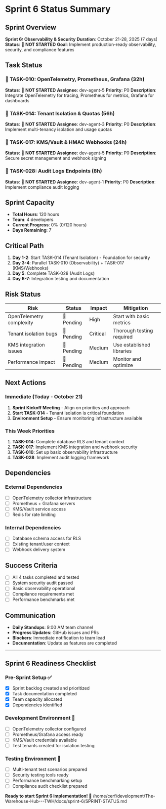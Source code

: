 # Sprint 6 Status Summary

## Sprint Overview

**Sprint 6: Observability & Security**
**Duration**: October 21-28, 2025 (7 days)
**Status**: 🔄 **NOT STARTED**
**Goal**: Implement production-ready observability, security, and compliance features

## Task Status

### 🔴 TASK-010: OpenTelemetry, Prometheus, Grafana (32h)
**Status**: 🔄 **NOT STARTED**
**Assignee**: dev-agent-5
**Priority**: P0
**Description**: Integrate OpenTelemetry for tracing, Prometheus for metrics, Grafana for dashboards

### 🔴 TASK-014: Tenant Isolation & Quotas (56h)
**Status**: 🔄 **NOT STARTED**
**Assignee**: dev-agent-3
**Priority**: P0
**Description**: Implement multi-tenancy isolation and usage quotas

### 🔴 TASK-017: KMS/Vault & HMAC Webhooks (24h)
**Status**: 🔄 **NOT STARTED**
**Assignee**: dev-agent-5
**Priority**: P0
**Description**: Secure secret management and webhook signing

### 🔴 TASK-028: Audit Logs Endpoints (8h)
**Status**: 🔄 **NOT STARTED**
**Assignee**: dev-agent-1
**Priority**: P0
**Description**: Implement compliance audit logging

## Sprint Capacity

- **Total Hours**: 120 hours
- **Team**: 4 developers
- **Current Progress**: 0% (0/120 hours)
- **Days Remaining**: 7

## Critical Path

1. **Day 1-2**: Start TASK-014 (Tenant Isolation) - Foundation for security
2. **Day 3-4**: Parallel TASK-010 (Observability) + TASK-017 (KMS/Webhooks)
3. **Day 5**: Complete TASK-028 (Audit Logs)
4. **Day 6-7**: Integration testing and documentation

## Risk Status

| Risk | Status | Impact | Mitigation |
|------|--------|--------|------------|
| OpenTelemetry complexity | 🔄 Pending | High | Start with basic metrics |
| Tenant isolation bugs | 🔄 Pending | Critical | Thorough testing required |
| KMS integration issues | 🔄 Pending | Medium | Use established libraries |
| Performance impact | 🔄 Pending | Medium | Monitor and optimize |

## Next Actions

### Immediate (Today - October 21)
1. **Sprint Kickoff Meeting** - Align on priorities and approach
2. **Start TASK-014** - Tenant isolation is critical foundation
3. **Environment Setup** - Ensure monitoring infrastructure available

### This Week Priorities
1. **TASK-014**: Complete database RLS and tenant context
2. **TASK-017**: Implement KMS integration and webhook security
3. **TASK-010**: Set up basic observability infrastructure
4. **TASK-028**: Implement audit logging framework

## Dependencies

### External Dependencies
- [ ] OpenTelemetry collector infrastructure
- [ ] Prometheus + Grafana servers
- [ ] KMS/Vault service access
- [ ] Redis for rate limiting

### Internal Dependencies
- [ ] Database schema access for RLS
- [ ] Existing tenant/user context
- [ ] Webhook delivery system

## Success Criteria

- [ ] All 4 tasks completed and tested
- [ ] System security audit passed
- [ ] Basic observability operational
- [ ] Compliance requirements met
- [ ] Performance benchmarks met

## Communication

- **Daily Standups**: 9:00 AM team channel
- **Progress Updates**: GitHub issues and PRs
- **Blockers**: Immediate notification to team lead
- **Documentation**: Update as features are completed

---

## Sprint 6 Readiness Checklist

### Pre-Sprint Setup ✅
- [x] Sprint backlog created and prioritized
- [x] Task documentation completed
- [x] Team capacity allocated
- [x] Dependencies identified

### Development Environment 🔄
- [ ] OpenTelemetry collector configured
- [ ] Prometheus/Grafana access ready
- [ ] KMS/Vault credentials available
- [ ] Test tenants created for isolation testing

### Testing Environment 🔄
- [ ] Multi-tenant test scenarios prepared
- [ ] Security testing tools ready
- [ ] Performance benchmarking setup
- [ ] Compliance audit checklist prepared

**Ready to start Sprint 6 implementation! 🚀**</content>
<parameter name="filePath">/home/cerf/development/The-Warehouse-Hub---TWH/docs/sprint-6/SPRINT-STATUS.md
